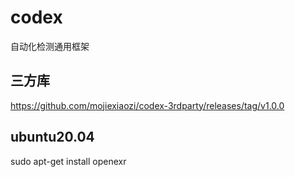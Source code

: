 # codex
自动化检测通用框架

## 三方库
https://github.com/mojiexiaozi/codex-3rdparty/releases/tag/v1.0.0

## ubuntu20.04
sudo apt-get install openexr